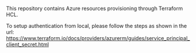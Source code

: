 This repository contains Azure resources provisioning through Terraform HCL.

To setup authentication from local, please follow the steps as shown in the url:
https://www.terraform.io/docs/providers/azurerm/guides/service_principal_client_secret.html

